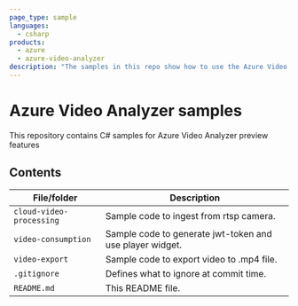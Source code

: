 ```yaml
---
page_type: sample
languages:
  - csharp
products:
  - azure
  - azure-video-analyzer
description: "The samples in this repo show how to use the Azure Video Analyzer preview features in the cloud."  
---
```


# Azure Video Analyzer samples

This repository contains C# samples for Azure Video Analyzer preview features

## Contents

| File/folder       | Description                                |
|----------------------|--------------------------------------------|
| `cloud-video-processing`                | Sample code to ingest from rtsp camera.
| `video-consumption`            | Sample code to generate jwt-token and use player widget.                |
| `video-export`           |  Sample code to export video to .mp4 file.  |                     |
| `.gitignore`         | Defines what to ignore at commit time.     |
| `README.md`          | This README file.
